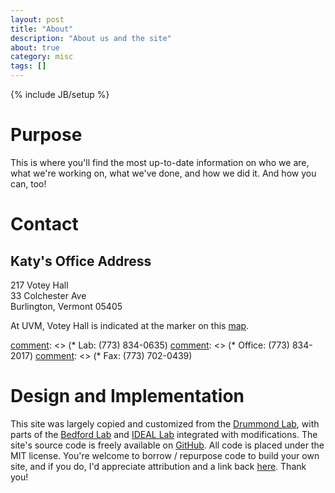 ```yaml
---
layout: post
title: "About"
description: "About us and the site"
about: true
category: misc
tags: []
---
```

{% include JB/setup %}

<a name="purpose"></a>

# Purpose

This is where you'll find the most up-to-date information on who we are, what we're working on, what we've done, and how we did it. And how you can, too!

<a name="contact"></a>

# Contact

## Katy's Office Address
217 Votey Hall<br/>
33 Colchester Ave<br/>
Burlington, Vermont 05405

At UVM, Votey Hall is indicated at the marker on this [map]. 

[map]: https://www.google.com/maps/place/Votey+Hall/@44.4793743,-73.1988604,19z/data=!4m6!3m5!1s0x4cca7a5c88bf48d7:0x38cb5beebf212c85!8m2!3d44.4793365!4d-73.1981253!16s%2Fg%2F1tdz913x?hl=en&entry=ttu


[comment]: <> (## Phone)
[comment]: <> (* Lab: (773) 834-0635)
[comment]: <> (* Office: (773) 834-2017)
[comment]: <> (* Fax: (773) 702-0439) 


<a name="design"></a>

# Design and Implementation

This site was largely copied and customized from the [Drummond Lab],
with parts of the [Bedford Lab] and [IDEAL Lab] integrated with modifications.
The site's source code is freely available on [GitHub]. All code is placed under the MIT license. 
You're welcome to borrow / repurpose code to build your own site, and if you do, 
I'd appreciate attribution and a link back [here][SEE-About]. Thank you!

[Drummond Lab]: https://drummondlab.org/about.html
[Bedford Lab]: https://bedford.io/
[IDEAL Lab]: https://ideal.umd.edu/about.html
[GitHub]: http://github.com/
[See-About]: /about/

